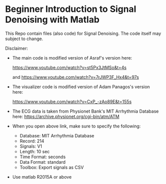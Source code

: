 # Beginner Introduction to Signal Denoising with Matlab
This Repo contain files (also code) for Signal Denoising. The code itself may subject to change.


Disclaimer: 


- The main code is modified version of Asraf's version here: 

  https://www.youtube.com/watch?v=st5Px3JtMSo&t=4s 

  and https://www.youtube.com/watch?v=7rJWP3F_Hx4&t=97s



- The visualizer code is modified version of Adam Panagos's version here: 
  
  https://www.youtube.com/watch?v=CxP_-zAo89E&t=155s
  
  
  
- The ECG data is taken from Physionet Bank's MIT Arrhythmia Database here: 
  https://archive.physionet.org/cgi-bin/atm/ATM
  
  
- When you open above link, make sure to specify the following:
    - Database: MIT Arrhythmia Database
    - Record: 214
    - Signals: V1
    - Length: 10 sec
    - Time Format: seconds
    - Data Format: standard
    - Toolbox: Export signals as CSV


- Use matlab R2015A or above

